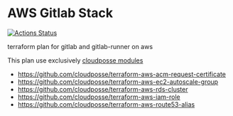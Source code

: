 # AWS Gitlab Stack

[![Actions Status](https://github.com/geekhomeinside/aws_gitlab/workflows/terraform_validate/badge.svg)](https://github.com/aws_gitlab/actions)

terraform plan for gitlab and gitlab-runner on aws

This plan use exclusively [cloudposse modules](https://cloudposse.com/)

- https://github.com/cloudposse/terraform-aws-acm-request-certificate
- https://github.com/cloudposse/terraform-aws-ec2-autoscale-group
- https://github.com/cloudposse/terraform-aws-rds-cluster
- https://github.com/cloudposse/terraform-aws-iam-role
- https://github.com/cloudposse/terraform-aws-route53-alias
